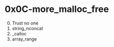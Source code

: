 <h1>0x0C-more_malloc_free</h1>

00. Trust no one<br>
01. string&lowbar;nconcat<br>
02. &lowbar;calloc<br>
03. array&lowbar;range<br>
